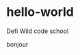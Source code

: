 # hello-world
Defi Wild code school
<html>
<head>
<title>change title</title>
</head>
<body>
<p>bonjour</p>
</body>
</html>
